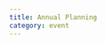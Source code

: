 ```yaml
---
title: Annual Planning
category: event
---
```


<script setup lang="ts">

import TheSalon from '~@/views/event/EventOverview.vue';
</script>

<TheSalon />

<style lang="scss" scoped> @import './index.scss'; </style>
